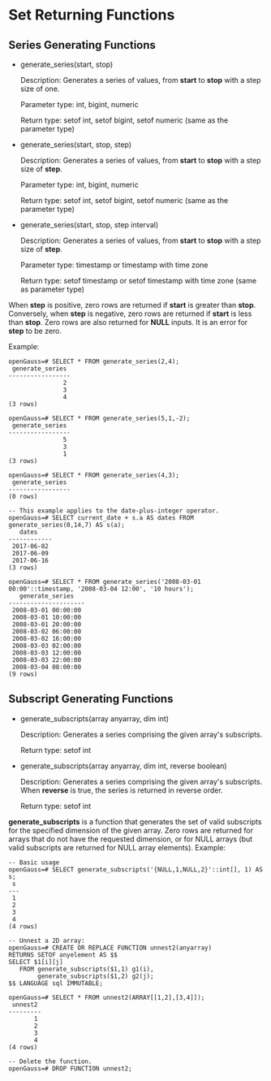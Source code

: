 # Set Returning Functions<a name="EN-US_TOPIC_0289900562"></a>

## Series Generating Functions<a name="en-us_topic_0283137117_en-us_topic_0237121985_en-us_topic_0059779332_sfde916b05a3b4024b5cddf1ccf83a8f2"></a>

-   generate\_series\(start, stop\)

    Description: Generates a series of values, from  **start**  to  **stop**  with a step size of one.

    Parameter type: int, bigint, numeric

    Return type: setof int, setof bigint, setof numeric \(same as the parameter type\)

-   generate\_series\(start, stop, step\)

    Description: Generates a series of values, from  **start**  to  **stop**  with a step size of  **step**.

    Parameter type: int, bigint, numeric

    Return type: setof int, setof bigint, setof numeric \(same as the parameter type\)

-   generate\_series\(start, stop, step interval\)

    Description: Generates a series of values, from  **start**  to  **stop**  with a step size of  **step**.

    Parameter type: timestamp or timestamp with time zone

    Return type: setof timestamp or setof timestamp with time zone \(same as parameter type\)


When  **step**  is positive, zero rows are returned if  **start**  is greater than  **stop**. Conversely, when  **step**  is negative, zero rows are returned if  **start**  is less than  **stop**. Zero rows are also returned for  **NULL**  inputs. It is an error for  **step**  to be zero.

Example:

```
openGauss=# SELECT * FROM generate_series(2,4);
 generate_series
-----------------
               2
               3
               4
(3 rows)

openGauss=# SELECT * FROM generate_series(5,1,-2);
 generate_series
-----------------
               5
               3
               1
(3 rows)

openGauss=# SELECT * FROM generate_series(4,3);
 generate_series
-----------------
(0 rows)

-- This example applies to the date-plus-integer operator.
openGauss=# SELECT current_date + s.a AS dates FROM generate_series(0,14,7) AS s(a);
   dates
------------
 2017-06-02
 2017-06-09
 2017-06-16
(3 rows)

openGauss=# SELECT * FROM generate_series('2008-03-01 00:00'::timestamp, '2008-03-04 12:00', '10 hours');
   generate_series   
---------------------
 2008-03-01 00:00:00
 2008-03-01 10:00:00
 2008-03-01 20:00:00
 2008-03-02 06:00:00
 2008-03-02 16:00:00
 2008-03-03 02:00:00
 2008-03-03 12:00:00
 2008-03-03 22:00:00
 2008-03-04 08:00:00
(9 rows)
```

## Subscript Generating Functions<a name="en-us_topic_0283137117_en-us_topic_0237121985_en-us_topic_0059779332_s25da07a4e3f84281af7e30b081b29a88"></a>

-   generate\_subscripts\(array anyarray, dim int\)

    Description: Generates a series comprising the given array's subscripts.

    Return type: setof int

-   generate\_subscripts\(array anyarray, dim int, reverse boolean\)

    Description: Generates a series comprising the given array's subscripts. When  **reverse**  is true, the series is returned in reverse order.

    Return type: setof int


**generate\_subscripts**  is a function that generates the set of valid subscripts for the specified dimension of the given array. Zero rows are returned for arrays that do not have the requested dimension, or for NULL arrays \(but valid subscripts are returned for NULL array elements\). Example:

```
-- Basic usage
openGauss=# SELECT generate_subscripts('{NULL,1,NULL,2}'::int[], 1) AS s;
 s 
---
 1
 2
 3
 4
(4 rows)
```

```
-- Unnest a 2D array:
openGauss=# CREATE OR REPLACE FUNCTION unnest2(anyarray)
RETURNS SETOF anyelement AS $$
SELECT $1[i][j]
   FROM generate_subscripts($1,1) g1(i),
        generate_subscripts($1,2) g2(j);
$$ LANGUAGE sql IMMUTABLE;

openGauss=# SELECT * FROM unnest2(ARRAY[[1,2],[3,4]]);
 unnest2 
---------
       1
       2
       3
       4
(4 rows)

-- Delete the function.
openGauss=# DROP FUNCTION unnest2;
```

